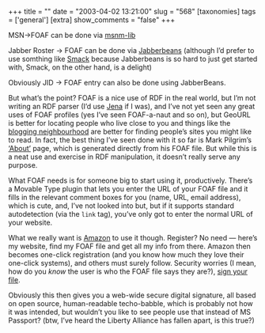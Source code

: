 +++
title = ""
date = "2003-04-02 13:21:00"
slug = "568"
[taxonomies]
tags = ['general']
[extra]
show_comments = "false"
+++

MSN-&gt;FOAF can be done via [msnm-lib](http://sourceforge.net/projects/jmsn/)

Jabber Roster -&gt; FOAF can be done via [Jabberbeans](http://jabberbeans.jabberstudio.org/) (although I’d prefer to use somthing like [Smack](http://www.jivesoftware.com/xmpp/smack/) because Jabberbeans is so hard to just get started with, Smack, on the other hand, is a delight)

Obviously JID -&gt; FOAF entry can also be done using JabberBeans.

But what’s the point? FOAF is a nice use of RDF in the real world, but I’m not writing an RDF parser (I’d use [Jena](http://www.hpl.hp.com/semweb/jena.htm) if I was), and I’ve not yet seen any great uses of FOAF profiles (yes I’ve seen FOAF-a-naut and so on), but GeoURL is better for locating people who live close to you and things like the [blogging neighbourhood](http://diveintomark.org/archives/2002/06/04/who_are_the_people_in_your_neighborhood.html) are better for finding people’s sites you might like to read. In fact, the best thing I’ve seen done with it so far is Mark Pilgrim’s [‘About’](http://diveintomark.org/about/) page, which is generated directly from his FOAF file. But while this is a neat use and exercise in RDF manipulation, it doesn’t really serve any purpose.

What FOAF needs is for someone big to start using it, productively. There’s a Movable Type plugin that lets you enter the URL of your FOAF file and it fills in the relevant comment boxes for you (name, URL, email address), which is cute, and, I’ve not looked into but, but if it supports standard autodetection (via the `link` tag), you’ve only got to enter the normal URL of your website.

What we really want is [Amazon](http://www.amazon.co.uk) to use it though. Register? No need — here’s my website, find my FOAF file and get all my info from there. Amazon then becomes one-click registration (and you know how much they love their one-click systems), and others must surely follow. Security worries (I mean, how do you *know* the user is who the FOAF file says they are?), [sign your file](http://usefulinc.com/foaf/signingFoafFiles).

Obviously this then gives you a web-wide secure digital signature, all based on open source, human-readable techo-babble, which is probably not how it was intended, but wouldn’t you like to see people use that instead of MS Passport? (btw, I’ve heard the Liberty Alliance has fallen apart, is this true?)
